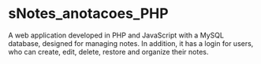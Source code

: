 # sNotes_anotacoes_PHP
A web application developed in PHP and JavaScript with a MySQL database, designed for managing notes. In addition, it has a login for users, who can create, edit, delete, restore and organize their notes.
